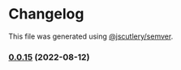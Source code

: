 # Changelog

This file was generated using [@jscutlery/semver](https://github.com/jscutlery/semver).

### [0.0.15](https://github.com/HausDAO/daohaus-monorepo/compare/ui@0.0.14...ui@0.0.15) (2022-08-12)
